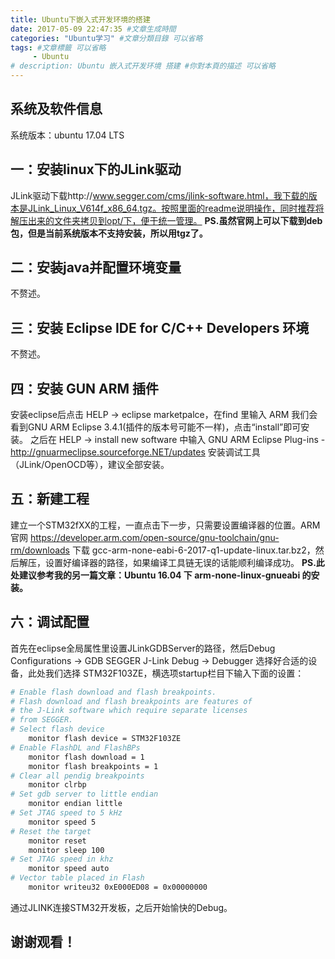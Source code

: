 ```yaml
---
title: Ubuntu下嵌入式开发环境的搭建
date: 2017-05-09 22:47:35 #文章生成時間
categories: "Ubuntu学习" #文章分類目錄 可以省略
tags: #文章標籤 可以省略
     - Ubuntu
# description: Ubuntu 嵌入式开发环境 搭建 #你對本頁的描述 可以省略
---
```


## 系统及软件信息
系统版本：ubuntu 17.04 LTS

## 一：安装linux下的JLink驱动
JLink驱动下载http://www.segger.com/cms/jlink-software.html，我下载的版本是JLink_Linux_V614f_x86_64.tgz。按照里面的readme说明操作，同时推荐将解压出来的文件夹拷贝到opt/下，便于统一管理。
**PS.虽然官网上可以下载到deb包，但是当前系统版本不支持安装，所以用tgz了。**

<!-- more -->

## 二：安装java并配置环境变量
不赘述。

## 三：安装 Eclipse IDE for C/C++ Developers 环境
不赘述。

## 四：安装 GUN ARM 插件
安装eclipse后点击 HELP -> eclipse marketpalce，在find 里输入 ARM 我们会看到GNU ARM Eclipse 3.4.1(插件的版本号可能不一样)，点击“install”即可安装。
之后在 HELP -> install new software 中输入 GNU ARM Eclipse Plug-ins - http://gnuarmeclipse.sourceforge.NET/updates 安装调试工具（JLink/OpenOCD等），建议全部安装。

## 五：新建工程
建立一个STM32fXX的工程，一直点击下一步，只需要设置编译器的位置。ARM官网 https://developer.arm.com/open-source/gnu-toolchain/gnu-rm/downloads 下载 gcc-arm-none-eabi-6-2017-q1-update-linux.tar.bz2，然后解压，设置好编译器的路径，如果编译工具链无误的话能顺利编译成功。
**PS.此处建议参考我的另一篇文章：Ubuntu 16.04 下 arm-none-linux-gnueabi 的安装。**

## 六：调试配置
首先在eclipse全局属性里设置JLinkGDBServer的路径，然后Debug Configurations -> GDB SEGGER J-Link Debug -> Debugger 选择好合适的设备，此处我们选择 STM32F103ZE，横选项startup栏目下输入下面的设置：

``` bash
# Enable flash download and flash breakpoints.
# Flash download and flash breakpoints are features of
# the J-Link software which require separate licenses
# from SEGGER.
# Select flash device
    monitor flash device = STM32F103ZE
# Enable FlashDL and FlashBPs
    monitor flash download = 1
    monitor flash breakpoints = 1
# Clear all pendig breakpoints
    monitor clrbp
# Set gdb server to little endian
    monitor endian little
# Set JTAG speed to 5 kHz
    monitor speed 5
# Reset the target
    monitor reset
    monitor sleep 100
# Set JTAG speed in khz
    monitor speed auto
# Vector table placed in Flash
    monitor writeu32 0xE000ED08 = 0x00000000
```

通过JLINK连接STM32开发板，之后开始愉快的Debug。

## 谢谢观看！
